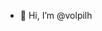 - 👋 Hi, I’m @volpilh

<!---
volpilh/volpilh is a ✨ special ✨ repository because its `README.md` (this file) appears on your GitHub profile.
You can click the Preview link to take a look at your changes.
--->
